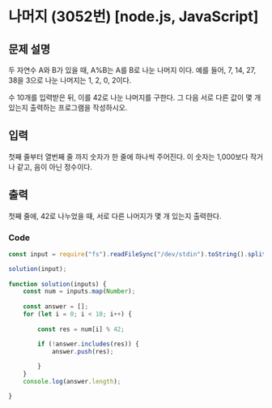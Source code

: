 # 나머지 (3052번) [node.js, JavaScript] 

## 문제 설명
두 자연수 A와 B가 있을 때, A%B는 A를 B로 나눈 나머지 이다. 예를 들어, 7, 14, 27, 38을 3으로 나눈 나머지는 1, 2, 0, 2이다. 

수 10개를 입력받은 뒤, 이를 42로 나눈 나머지를 구한다. 그 다음 서로 다른 값이 몇 개 있는지 출력하는 프로그램을 작성하시오.

## 입력
첫째 줄부터 열번째 줄 까지 숫자가 한 줄에 하나씩 주어진다. 이 숫자는 1,000보다 작거나 같고, 음이 아닌 정수이다.

## 출력
첫째 줄에, 42로 나누었을 때, 서로 다른 나머지가 몇 개 있는지 출력한다.

### Code
```js
const input = require("fs").readFileSync("/dev/stdin").toString().split("\n"); 

solution(input);
    
function solution(inputs) {
    const num = inputs.map(Number);
    
    const answer = [];
    for (let i = 0; i < 10; i++) {
        
        const res = num[i] % 42;

        if (!answer.includes(res)) {
            answer.push(res);
        
        }
    }
    console.log(answer.length);

}
```